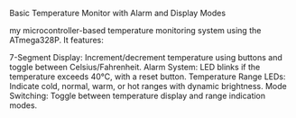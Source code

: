 Basic Temperature Monitor with Alarm and Display Modes

 my microcontroller-based temperature monitoring system using the ATmega328P. It features:

7-Segment Display: Increment/decrement temperature using buttons and toggle between Celsius/Fahrenheit.
Alarm System: LED blinks if the temperature exceeds 40°C, with a reset button.
Temperature Range LEDs: Indicate cold, normal, warm, or hot ranges with dynamic brightness.
Mode Switching: Toggle between temperature display and range indication modes.
